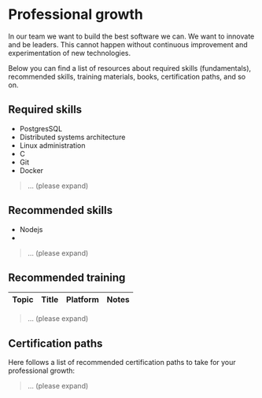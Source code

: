 # Professional growth

In our team we want to build the best software we can. We want to innovate and be leaders.
This cannot happen without continuous improvement and experimentation of new technologies.

Below you can find a list of resources about required skills (fundamentals),
recommended skills, training materials, books, certification paths, and so on.

## Required skills

- PostgresSQL
- Distributed systems architecture
- Linux administration
- C
- Git
- Docker
> ... (please expand)

## Recommended skills

- Nodejs
- 

> ... (please expand)

## Recommended training

| Topic | Title | Platform | Notes |
| ----- | ----- | -------- | ----- |

> ... (please expand)

## Certification paths

Here follows a list of recommended certification paths to take for your professional growth:

> ... (please expand)


